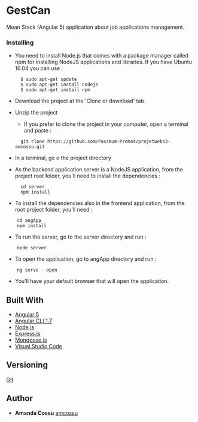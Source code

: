 # GestCan

Mean Stack (Angular 5) application about job applications management.

### Installing

- You need to install Node.js that comes with a package manager called npm for installing NodeJS applications and libraries. If you have Ubuntu 16.04 you can use :

  ```
    $ sudo apt-get update
    $ sudo apt-get install nodejs
    $ sudo apt-get install npm

  ```

- Download the project at the 'Clone or download' tab.

- Unzip the project

  - If you prefer to clone the project in your computer, open a terminal and paste :
  
  ```
    git clone https://github.com/PassNum-Promo4/projetwebs3-amcossu.git
  ```
  
- In a terminal, go o the project directory

- As the backend application server is a NodeJS application, from the project root folder, you'll need to install the dependencies :

  ```
    cd server
    npm install
  ```

- To install the dependencies also in the frontend application, from the root project folder, you'll need :

```
    cd angApp
    npm install
```
- To run the server, go to the server directory and run :

```
    node server
```

- To open the application, go to angApp directory and run :

```
    ng serve --open
```
- You'll have your default browser that will open the application.

## Built With

* [Angular 5](https://angular.io/) 
* [Angular CLI 1.7](https://www.npmjs.com/package/@angular/cli) 
* [Node.js](https://nodejs.org/en/) 
* [Express.js](http://expressjs.com/fr/) 
* [Mongoose.js](http://mongoosejs.com/) 
* [Visual Studio Code](https://code.visualstudio.com/) 


## Versioning

[Git](http://github.com/)


## Author

* **Amanda Cossu** [amcossu](https://github.com/amcossu)
